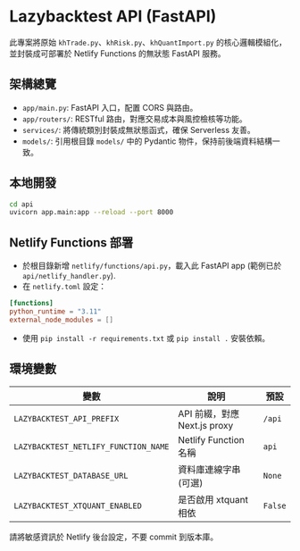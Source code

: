 # Lazybacktest API (FastAPI)

此專案將原始 `khTrade.py`、`khRisk.py`、`khQuantImport.py` 的核心邏輯模組化，並封裝成可部署於 Netlify Functions 的無狀態 FastAPI 服務。

## 架構總覽

- `app/main.py`: FastAPI 入口，配置 CORS 與路由。
- `app/routers/`: RESTful 路由，對應交易成本與風控檢核等功能。
- `services/`: 將傳統類別封裝成無狀態函式，確保 Serverless 友善。
- `models/`: 引用根目錄 `models/` 中的 Pydantic 物件，保持前後端資料結構一致。

## 本地開發

```bash
cd api
uvicorn app.main:app --reload --port 8000
```

## Netlify Functions 部署

- 於根目錄新增 `netlify/functions/api.py`，載入此 FastAPI app (範例已於 `api/netlify_handler.py`).
- 在 `netlify.toml` 設定：

```toml
[functions]
python_runtime = "3.11"
external_node_modules = []
```

- 使用 `pip install -r requirements.txt` 或 `pip install .` 安裝依賴。

## 環境變數

| 變數 | 說明 | 預設 |
| ---- | ---- | ---- |
| `LAZYBACKTEST_API_PREFIX` | API 前綴，對應 Next.js proxy | `/api` |
| `LAZYBACKTEST_NETLIFY_FUNCTION_NAME` | Netlify Function 名稱 | `api` |
| `LAZYBACKTEST_DATABASE_URL` | 資料庫連線字串 (可選) | `None` |
| `LAZYBACKTEST_XTQUANT_ENABLED` | 是否啟用 xtquant 相依 | `False` |

請將敏感資訊於 Netlify 後台設定，不要 commit 到版本庫。

